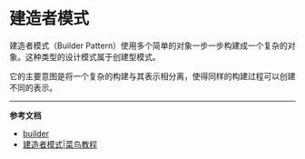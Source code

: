 # 建造者模式

建造者模式（Builder Pattern）使用多个简单的对象一步一步构建成一个复杂的对象。这种类型的设计模式属于创建型模式。

它的主要意图是将一个复杂的构建与其表示相分离，使得同样的构建过程可以创建不同的表示。

--- 
**参考文档**
- [builder](https://github.com/iluwatar/java-design-patterns/tree/master/builder)
- [建造者模式|菜鸟教程](https://www.runoob.com/design-pattern/builder-pattern.html)